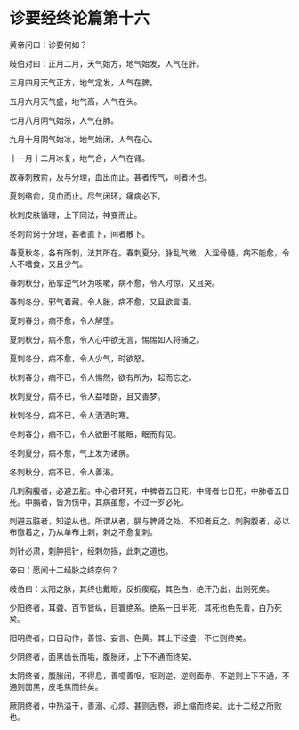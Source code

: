 # 诊要经终论篇第十六



黄帝问曰：诊要何如？


岐伯对曰：正月二月，天气始方，地气始发，人气在肝。


三月四月天气正方，地气定发，人气在脾。


五月六月天气盛，地气高，人气在头。


七月八月阴气始杀，人气在肺。


九月十月阴气始冰，地气始闭，人气在心。


十一月十二月冰复，地气合，人气在肾。


故春刺散俞，及与分理，血出而止。甚者传气，间者环也。


夏刺络俞，见血而止。尽气闭环，痛病必下。


秋刺皮肤循理，上下同法，神变而止。


冬刺俞窍于分理，甚者直下，间者散下。


春夏秋冬，各有所刺，法其所在。春刺夏分，脉乱气微，入淫骨髓，病不能愈，令人不嗜食，又且少气。


春刺秋分，筋挛逆气环为咳嗽，病不愈，令人时惊，又且哭。


春刺冬分，邪气着藏，令人胀，病不愈，又且欲言语。


夏刺春分，病不愈，令人解堕。


夏刺秋分，病不愈，令人心中欲无言，惕惕如人将捕之。


夏刺冬分，病不愈，令人少气，时欲怒。


秋刺春分，病不已，令人惕然，欲有所为，起而忘之。


秋刺夏分，病不已，令人益嗜卧，且又善梦。


秋刺冬分，病不已，令人洒洒时寒。


冬刺春分，病不已，令人欲卧不能眠，眠而有见。


冬刺夏分，病不愈，气上发为诸痹。


冬刺秋分，病不已，令人善渴。


凡刺胸腹者，必避五脏。中心者环死，中脾者五日死，中肾者七日死，中肺者五日死。中膈者，皆为伤中，其病虽愈，不过一岁必死。


刺避五脏者，知逆从也。所谓从者，膈与脾肾之处，不知者反之。刺胸腹者，必以布憿着之，乃从单布上刺，刺之不愈复刺。


刺针必肃，刺肿摇针，经刺勿摇，此刺之道也。


帝曰：愿闻十二经脉之终奈何？


岐伯曰：太阳之脉，其终也戴眼，反折瘈瘲，其色白，绝汗乃出，出则死矣。


少阳终者，耳聋、百节皆纵，目寰绝系。绝系一日半死，其死也色先青，白乃死矣。


阳明终者，口目动作，善惊、妄言、色黄。其上下经盛，不仁则终矣。


少阴终者，面黑齿长而垢，腹胀闭，上下不通而终矣。


太阴终者，腹胀闭，不得息，善噫善呕，呕则逆，逆则面赤，不逆则上下不通，不通则面黑，皮毛焦而终矣。


厥阴终者，中热溢干，善溺、心烦、甚则舌卷，卵上缩而终矣。此十二经之所败也。